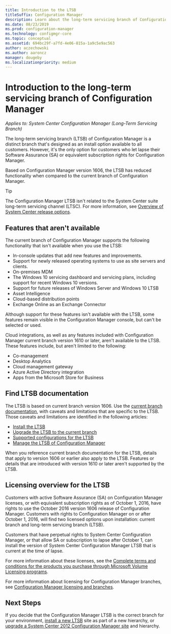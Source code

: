 ```yaml
---
title: Introduction to the LTSB
titleSuffix: Configuration Manager
description: Learn about the long-term servicing branch of Configuration Manager.
ms.date: 08/23/2019
ms.prod: configuration-manager
ms.technology: configmgr-core
ms.topic: conceptual
ms.assetid: 694bc29f-a7fd-4e06-815a-1a9c5e9ac563
author: aczechowski
ms.author: aaroncz
manager: dougeby
ms.localizationpriority: medium
---
```


# Introduction to the long-term servicing branch of Configuration Manager

*Applies to: System Center Configuration Manager (Long-Term Servicing Branch)*

The long-term servicing branch (LTSB) of Configuration Manager is a distinct branch that's designed as an install option available to all customers. However, it's the only option for customers who let lapse their Software Assurance (SA) or equivalent subscription rights for Configuration Manager.

Based on Configuration Manager version 1606, the LTSB has reduced functionality when compared to the current branch of Configuration Manager.

> [!TIP]   
> The Configuration Manager LTSB isn't related to the System Center suite long-term servicing channel (LTSC). For more information, see [Overview of System Center release options](/system-center/ltsc-and-sac-overview).

## Features that aren't available

The current branch of Configuration Manager supports the following functionality that isn't available when you use the LTSB:

- In-console updates that add new features and improvements.
- Support for newly released operating systems to use as site servers and clients.
- On-premises MDM
- The Windows 10 servicing dashboard and servicing plans, including support for recent Windows 10 versions.  
- Support for future releases of Windows Server and Windows 10 LTSB
- Asset Intelligence
- Cloud-based distribution points
- Exchange Online as an Exchange Connector    

Although support for these features isn't available with the LTSB, some features remain visible in the Configuration Manager console, but can't be selected or used.

Cloud integrations, as well as any features included with Configuration Manager current branch version 1610 or later, aren't available to the LTSB. These features include, but aren't limited to the following:<!--SCCMDocs#1823-->

- Co-management
- Desktop Analytics
- Cloud management gateway
- Azure Active Directory integration
- Apps from the Microsoft Store for Business

## Find LTSB documentation

The LTSB is based on current branch version 1606. Use the [current branch documentation](../../index.yml), with caveats and limitations that are specific to the LTSB. Those caveats and limitations are identified in the following articles:

- [Install the LTSB](install-the-ltsb.md)
- [Upgrade the LTSB to the current branch](convert-to-current-branch.md)
- [Supported configurations for the LTSB](supported-configurations-for-ltsb.md)
- [Manage the LTSB of Configuration Manager](manage-the-ltsb.md)

When you reference current branch documentation for the LTSB, details that apply to version 1606 or earlier also apply to the LTSB. Features or details that are introduced with version 1610 or later aren't supported by the LTSB.

## Licensing overview for the LTSB   

Customers with active Software Assurance (SA) on Configuration Manager licenses, or with equivalent subscription rights as of October 1, 2016, have rights to use the October 2016 version 1606 release of Configuration Manager. Customers with rights to Configuration Manager on or after October 1, 2016, will find two licensed options upon installation: current branch and long-term servicing branch (LTSB).

Customers that have perpetual rights to System Center Configuration Manager, or that allow SA or subscription to lapse after October 1, can install the version of System Center Configuration Manager LTSB that is current at the time of lapse.

For more information about these licenses, see the [Complete terms and conditions for the products you purchase through Microsoft Volume Licensing programs](https://www.microsoftvolumelicensing.com/DocumentSearch.aspx?mode=1).

For more information about licensing for Configuration Manager branches, see [Configuration Manager licensing and branches](learn-more-editions.md).

## Next Steps

If you decide that the Configuration Manager LTSB is the correct branch for your environment, [install a new LTSB](install-the-ltsb.md#install-a-new-site) site as part of a new hierarchy, or [upgrade a System Center 2012 Configuration Manager site](install-the-ltsb.md#upgrade-from-system-center-2012-configuration-manager) and hierarchy.